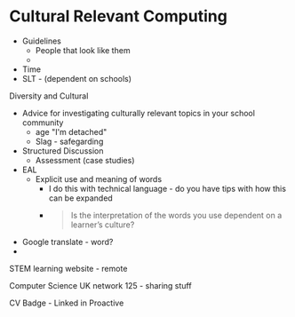 Cultural Relevant Computing
===========================


* Guidelines
    * People that look like them
    * 
* Time
* SLT - (dependent on schools)

Diversity and Cultural

* Advice for investigating culturally relevant topics in your school community
    * age "I'm detached"
    * Slag - safegarding
* Structured Discussion
    * Assessment (case studies)
* EAL
    * Explicit use and meaning of words
        * I do this with technical language - do you have tips with how this can be expanded
        * > Is the interpretation of the words you use dependent on a learner’s culture? 
* Google translate - word?
* 

STEM learning website - remote

Computer Science UK network 125 - sharing stuff

CV Badge - Linked in
Proactive

